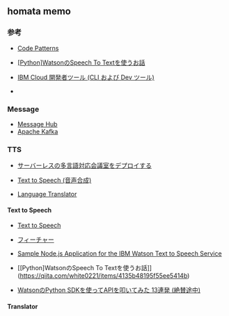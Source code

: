 homata memo
-----


### 参考

* [Code Patterns](https://ibm.biz/ibmcodejp)
* [[Python]WatsonのSpeech To Textを使うお話](https://qiita.com/white0221/items/4135b48195f55ee5414b)

* [IBM Cloud 開発者ツール (CLI および Dev ツール)](https://console.bluemix.net/docs/cli/index.html#overview)
* 
### Message

* [Message Hub](https://www.ibm.com/cloud/message-hub)
* [Apache Kafka](http://kafka.apache.org/)

### TTS

* [サーバーレスの多言語対応会議室をデプロイする](https://github.com/IBM/serverless-language-translation/blob/master/README-ja.md)

* [Text to Speech (音声合成)](https://www.ibm.com/watson/jp-ja/developercloud/text-to-speech.html)
* [Language Translator](https://www.ibm.com/watson/services/language-translator/)


#### Text to Speech
* [Text to Speech](https://console.bluemix.net/docs/services/text-to-speech/getting-started.html#gettingStarted)
* [フィーチャー](https://console.bluemix.net/catalog/services/text-to-speech)

* [Sample Node.js Application for the IBM Watson Text to Speech Service ](https://github.com/watson-developer-cloud/text-to-speech-nodejs)


* [[Python]WatsonのSpeech To Textを使うお話]](https://qiita.com/white0221/items/4135b48195f55ee5414b)
* [WatsonのPython SDKを使ってAPIを叩いてみた 13連発 (絶賛途中)](https://qiita.com/himenoglyph/items/f11cbbaf15794a426c5d)


#### Translator



